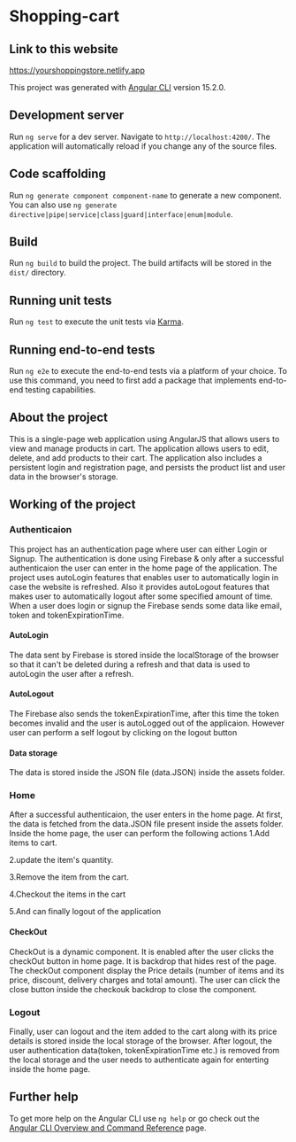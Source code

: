 # Shopping-cart 


## Link to this website
https://yourshoppingstore.netlify.app

This project was generated with [Angular CLI](https://github.com/angular/angular-cli) version 15.2.0.

## Development server

Run `ng serve` for a dev server. Navigate to `http://localhost:4200/`. The application will automatically reload if you change any of the source files.

## Code scaffolding

Run `ng generate component component-name` to generate a new component. You can also use `ng generate directive|pipe|service|class|guard|interface|enum|module`.

## Build

Run `ng build` to build the project. The build artifacts will be stored in the `dist/` directory.

## Running unit tests

Run `ng test` to execute the unit tests via [Karma](https://karma-runner.github.io).

## Running end-to-end tests

Run `ng e2e` to execute the end-to-end tests via a platform of your choice. To use this command, you need to first add a package that implements end-to-end testing capabilities.

## About the project

This is a single-page web application using AngularJS  that allows
users to view and manage products in cart. The application allows users to edit, delete,
and add products to their cart. The application  also includes a persistent login and
registration page, and persists the product list and user data in the browser's storage.

## Working of the project

### Authenticaion
This project has an authentication page where user can either Login or Signup.
The authentication is done using Firebase & only after a successful authenticaion the user can enter in the home page of the application.
The project uses autoLogin features that enables user to automatically login in case the website is refreshed.
Also it provides autoLogout features that makes user to automatically logout after some specified amount of time.
When a user does login or signup the Firebase sends some data like email, token and tokenExpirationTime.
#### AutoLogin
The data sent by Firebase is stored inside the localStorage of the browser so that it can't be deleted during a refresh and that data is used to autoLogin the user after a refresh.
#### AutoLogout
The Firebase also sends the tokenExpirationTime, after this time the token becomes invalid and the user is autoLogged out of the applicaion.
However user can perform a self logout by clicking on the logout button

#### Data storage
The data is stored inside the JSON file (data.JSON) inside the assets folder.

### Home
After a successful authenticaion, the user enters in the home page.
At first, the data is fetched from the data.JSON file present inside the assets folder.
Inside the home page, the user can perform the following actions
1.Add items to cart.

2.update the item's quantity.

3.Remove the item from the cart.

4.Checkout the items in the cart

5.And can finally logout of the application

#### CheckOut
CheckOut is a dynamic component.
It is enabled after the user clicks the checkOut button in home page.
It is backdrop that hides rest of the page.
The checkOut component display the Price details (number of items and its price, discount, delivery charges and total amount).
The user can click the close button inside the checkouk backdrop to close the component.

### Logout
Finally, user can logout and the item added to the cart along with its price details is stored inside the local storage of the browser.
After logout, the user authentication data(token, tokenExpirationTime etc.) is removed from the local storage and the user needs to authenticate again for enterting inside the home page.





## Further help

To get more help on the Angular CLI use `ng help` or go check out the [Angular CLI Overview and Command Reference](https://angular.io/cli) page.
